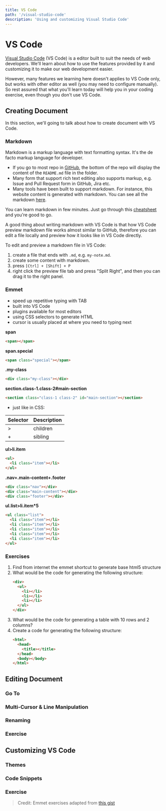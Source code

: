 ```yaml
---
title: VS Code
path: '/visual-studio-code'
description: 'Using and customizing Visual Studio Code'
---
```


# VS Code

[Visual Studio Code](vs-code) (VS Code) is a editor built to suit the needs of web developers. We'll learn about how to use the features provided by it and customizing it to make our web development easier.

However, many features we learning here doesn't applies to VS Code only, but works with other editor as well (you may need to configure manually). So rest assured that what you'll learn today will help you in your coding exercise, even though you don't use VS Code.

## Creating Document

In this section, we'll going to talk about how to create document with VS Code.

### Markdown

Markdown is a markup language with text formatting syntax. It's the de facto markup language for developer.

- If you go to most repo in [GitHub], the bottom of the repo will display the content of the `README.md` file in the folder.
- Many form that support rich text editing also supports markup, e.g. Issue and Pull Request form in GitHub, Jira etc.
- Many tools have been built to support markdown. For instance, this website content is generated with markdown. You can see all the markdown [here][website-repo].

You can learn markdown in few minutes. Just go through this [cheatsheet][markdown-cheatsheet] and you're good to go.

A good thing about writing markdown with VS Code is that how VS Code preview markdown file works almost similar to GitHub, therefore you can edit a file locally and preview how it looks like in VS Code directly.

To edit and preview a markdown file in VS Code:

1. create a file that ends with `.md`, e.g. `my-note.md`.
1. create some content with markdown.
1. press `[Ctrl] + [Shift] + P`
1. right click the preview file tab and press "Split Right", and then you can drag it to the right panel.

### Emmet

- speed up repetitive typing with TAB
- built into VS Code
- plugins available for most editors
- using CSS selectors to generate HTML
- cursor is usually placed at where you need to typing next

**span**

```html
<span></span>
```

**span.special**

```html
<span class="special"></span>
```

**.my-class**

```html
<div class="my-class"></div>
```

**section.class-1.class-2#main-section**

```html
<section class="class-1 class-2" id="main-section"></section>
```

- just like in CSS:

| Selector | Description |
| -------- | ----------- |
| >        | children    |
| +        | sibling     |

**ul>li.item**

```html
<ul>
  <li class="item"></li>
</ul>
```

**.nav+.main-content+.footer**

```html
<div class="nav"></div>
<div class="main-content"></div>
<div class="footer"></div>
```

**ul.list>li.item\*5**

```html
<ul class="list">
  <li class="item"></li>
  <li class="item"></li>
  <li class="item"></li>
  <li class="item"></li>
  <li class="item"></li>
</ul>
```

### Exercises

1. Find from internet the emmet shortcut to generate base html5 structure
1. What would be the code for generating the following structure:
   ```html
   <div>
     <ul>
       <li></li>
       <li></li>
       <li></li>
     </ul>
   </div>
   ```
1. What would be the code for generating a table with 10 rows and 2 columns?
1. Create a code for generating the following structure:
   ```html
   <html>
     <head>
       <title></title>
     </head>
     <body></body>
   </html>
   ```

## Editing Document

### Go To

### Multi-Cursor & Line Manipulation

### Renaming

### Exercise

## Customizing VS Code

### Themes

### Code Snippets

### Exercise

> Credit: Emmet exercises adapted from [this gist](https://gist.github.com/cirops/4715058)

[vs-code]: https://code.visualstudio.com/
[github]: https://github.com/
[website-repo]: https://github.com/malcolm-kee/frontend-developer-toolbox
[markdown-cheatsheet]: https://github.com/adam-p/markdown-here/wiki/Markdown-Cheatsheet
